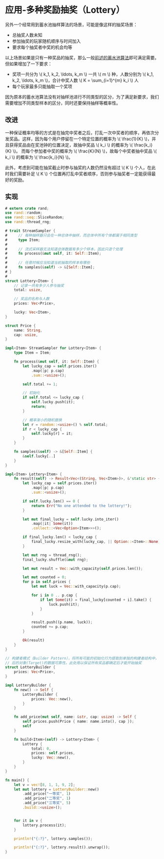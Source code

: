 # 应用-多种奖励抽奖（Lottery）

另外一个经常用到蓄水池抽样算法的场景，可能是像这样的抽奖场景：

- 总抽奖人数未知
- 参加抽奖的玩家随机顺序与时间加入
- 要求每个抽奖者中奖的机会均等

以上场景如果是只有一种奖品的抽奖，那么一般[前述的蓄水池算法](/principle.html#算法描述)即可满足需要。但如果增加了一下要求：

- 奖项一共分为 \\( k_1, k_2, \ldots, k_m \\) 一共 \\( m \\) 种，人数分别为 \\( k_1, k_2, \ldots, k_m \\)，合计中奖人数 \\( K = \sum_{i=1}^{m} k_i \\) 人
- 每个玩家最多只能抽取一个奖项

因为原本的蓄水池算法没有对抽样池进行不同类型的区分，为了满足新要求，我们需要增加不同类型样本的区分，同时还要保持抽样等概率性。

## 改进
一种保证概率均等的方式是在抽完中奖者之后，打乱一次中奖者的顺序，再依次分发奖品。这样，因为每个用户停留在一个特定位置的概率为
\\( \frac{1}{K} \\)，并且获得奖品由在奖池钟的位置决定，故抽中奖品 \\( k_i \\) 的概率为 \\( \frac{k_i}{K} \\)。
而每个参加者中奖的概率为 \\( \frac{K}{N} \\)，故每个中奖者抽中奖品 \\( k_i \\) 的概率为 \\( \frac{k_i}{N} \\)。

此外，考虑到可能在抽奖截止时参与抽奖的人数仍然没有超过 \\( K \\) 个人，在此时我们需要补足 \\( K \\) 个位置再打乱中奖者顺序，否则参与抽奖者一定能获得最好的奖励。

## 实现

```rust
# extern crate rand;
use rand::random;
use rand::seq::SliceRandom;
use rand::thread_rng;

# trait StreamSampler {
#     // 每种抽样器只会在一种总体中抽样，而总体中所有个体都属于相同类型
#     type Item;
#
#     // 流式采样器无法知道总体数据有多少个样本，因此只逐个处理
#     fn process(&mut self, it: Self::Item);
#
#     // 任意时候应当知道当前抽取的样本有哪些
#     fn samples(&self) -> &[Self::Item];
# }
#
struct Lottery<Item> {
    // 记录一共有多少人参与抽奖
    total: usize,

    // 奖品的名称与人数
    prices: Vec<Price>,

    lucky: Vec<Item>,
}

struct Price {
    name: String,
    cap: usize,
}

impl<Item> StreamSampler for Lottery<Item> {
    type Item = Item;

    fn process(&mut self, it: Self::Item) {
        let lucky_cap = self.prices.iter()
            .map(|p| p.cap)
            .sum::<usize>();

        self.total += 1;

        // 初始化
        if self.total <= lucky_cap {
            self.lucky.push(it);
            return;
        }

        // 概率渐小的随机替换
        let r = random::<usize>() % self.total;
        if r < lucky_cap {
            self.lucky[r] = it;
        }
    }

    fn samples(&self) -> &[Self::Item] {
        &self.lucky[..]
    }
}

impl<Item> Lottery<Item> {
    fn result(self) -> Result<Vec<(String, Vec<Item>)>, &'static str> {
        let lucky_cap = self.prices.iter()
            .map(|p| p.cap)
            .sum::<usize>();

        if self.lucky.len() == 0 {
            return Err("No one attended to the lottery!");
        }

        let mut final_lucky = self.lucky.into_iter()
            .map(|it| Some(it))
            .collect::<Vec<Option<Item>>>();

        if final_lucky.len() < lucky_cap {
            final_lucky.resize_with(lucky_cap, || Option::<Item>::None);
        }

        let mut rng = thread_rng();
        final_lucky.shuffle(&mut rng);

        let mut result = Vec::with_capacity(self.prices.len());

        let mut counted = 0;
        for p in self.prices {
            let mut luck = Vec::with_capacity(p.cap);

            for i in 0 .. p.cap {
                if let Some(it) = final_lucky[counted + i].take() {
                    luck.push(it);
                }
            }

            result.push((p.name, luck));
            counted += p.cap;
        }

        Ok(result)
    }
}

// 构建者模式（Builder Pattern），将所有可能的初始化行为提取到单独的构建者结构中，以保证初始化
// 后的对象(Target)的数据可靠性。此处用以保证所有奖品都确定后才能开始抽奖
struct LotteryBuilder {
    prices: Vec<Price>,
}

impl LotteryBuilder {
    fn new() -> Self {
        LotteryBuilder {
            prices: Vec::new(),
        }
    }

    fn add_price(mut self, name: &str, cap: usize) -> Self {
        self.prices.push(Price { name: name.into(), cap });
        self
    }

    fn build<Item>(self) -> Lottery<Item> {
        Lottery {
            total: 0,
            prices: self.prices,
            lucky: Vec::new(),
        }
    }
}

fn main() {
    let v = vec![8, 1, 1, 9, 2];
    let mut lottery = LotteryBuilder::new()
        .add_price("一等奖", 1)
        .add_price("二等奖", 1)
        .add_price("三等奖", 5)
        .build::<usize>();


    for it in v {
        lottery.process(it);
    }

    println!("{:?}", lottery.samples());

    println!("{:?}", lottery.result().unwrap());
}
```
